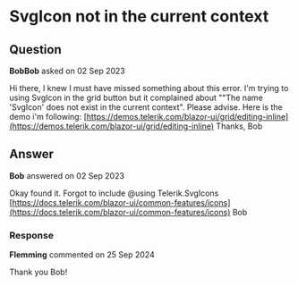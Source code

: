 # SvgIcon not in the current context

## Question

**BobBob** asked on 02 Sep 2023

Hi there, I knew I must have missed something about this error. I'm trying to using SvgIcon in the grid button but it complained about ""The name 'SvgIcon' does not exist in the current context". Please advise. Here is the demo i'm following: [https://demos.telerik.com/blazor-ui/grid/editing-inline](https://demos.telerik.com/blazor-ui/grid/editing-inline) Thanks, Bob

## Answer

**Bob** answered on 02 Sep 2023

Okay found it. Forgot to include @using Telerik.SvgIcons [https://docs.telerik.com/blazor-ui/common-features/icons](https://docs.telerik.com/blazor-ui/common-features/icons) Bob

### Response

**Flemming** commented on 25 Sep 2024

Thank you Bob!
